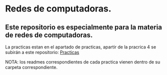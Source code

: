 # Redes de computadoras.

## Este repositorio es especialmente para la materia de redes de computadoras.

La practicas estan en el apartado de practicas, apartir de la pracrica 4 se subirán a este repositorio:
[Practicas](https://github.com/davo1956/redes_computadora/tree/master/practicas)


 NOTA: los readmes correspondientes de cada practica vienen dentro de su carpeta correspondiente.

